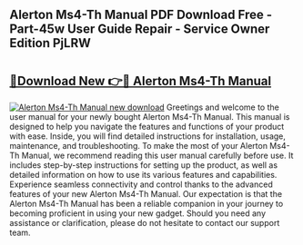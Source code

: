 ## Alerton Ms4-Th Manual PDF Download Free - Part-45w User Guide Repair - Service Owner Edition PjLRW

# <h2><a href="http://bc34578.oget.top/?id=Alerton+Ms4-Th+Manual">🔗Download New 👉🔴 Alerton Ms4-Th Manual</a></h2>

[![Alerton Ms4-Th Manual new download](https://i.imgur.com/5g1atiW.png)](http://bc34578.oget.top/?id=Alerton+Ms4-Th+Manual)
Greetings and welcome to the user manual for your newly bought Alerton Ms4-Th Manual. This manual is designed to help you navigate the features and functions of your product with ease. Inside, you will find detailed instructions for installation, usage, maintenance, and troubleshooting. To make the most of your Alerton Ms4-Th Manual, we recommend reading this user manual carefully before use. It includes step-by-step instructions for setting up the product, as well as detailed information on how to use its various features and capabilities. Experience seamless connectivity and control thanks to the advanced features of your new Alerton Ms4-Th Manual. Our expectation is that the Alerton Ms4-Th Manual has been a reliable companion in your journey to becoming proficient in using your new gadget. Should you need any assistance or clarification, please do not hesitate to contact our support team.
